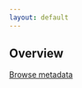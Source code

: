 ```yaml
---
layout: default
---
```

## Overview

<a class="call-to-action" href="metadata/">Browse metadata</a>
